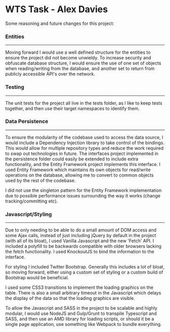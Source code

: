 # WTS Task - Alex Davies

Some reasoning and future changes for this project:

### Entities
---
Moving forward I would use a well defined structure for the entities to ensure the project did not become unwieldy. To increase security and obfuscate database structure, I would ensure the use of one set of objects when reading/writing from the database, and another set to return from publicly accessible API's over the network.

### Testing
---
The unit tests for the project all live in the tests folder, as I like to keep tests together, and then use their target namespaces to identify them.

### Data Persistence
---
To ensure the modularity of the codebase used to access the data source, I would include a Dependency Injection library to take control of the bindings. This would allow for multiple repository types and reduce the work required to swap out technologies in future. The interfaces project implemented in the persistence folder could easily be extended to include extra functionality, and the Entity Framework project implements this interface. I used Entity Framework which maintains its own objects for read/write operations on the database, allowing me to convert to common objects used by the rest of the codebase.

I did not use the singleton pattern for the Entity Framework implementation due to possible performance issues surrounding the way it works (change tracking/committing etc).

### Javascript/Styling
---
Due to only needing to be able to do a small amount of DOM access and some Ajax calls, instead of just including jQuery by default in the project (with all of its bloat), I used Vanilla Javascript and the new 'Fetch' API. I included a polyfill to be backwards compatible with older browsers lacking the fetch functionality. I used KnockoutJS to bind the information to the interface.

For styling I included Twitter Bootstrap. Generally this includes a lot of bloat, so moving forward, either using a custom set of styling or a custom build of Bootstrap would be beneficial.

I used some CSS3 transitions to implement the loading graphics on the table. There is also a small arbitrary timeout in the Javascript which delays the display of the data so that the loading graphics are visible.

To allow the Javascript and SASS in the project to be scalable and highly modular, I would use NodeJS and Gulp/Grunt to transpile Typescript and SASS, and then use an AMD library for loading scripts, or should it be a single page application, use something like Webpack to bundle everything.